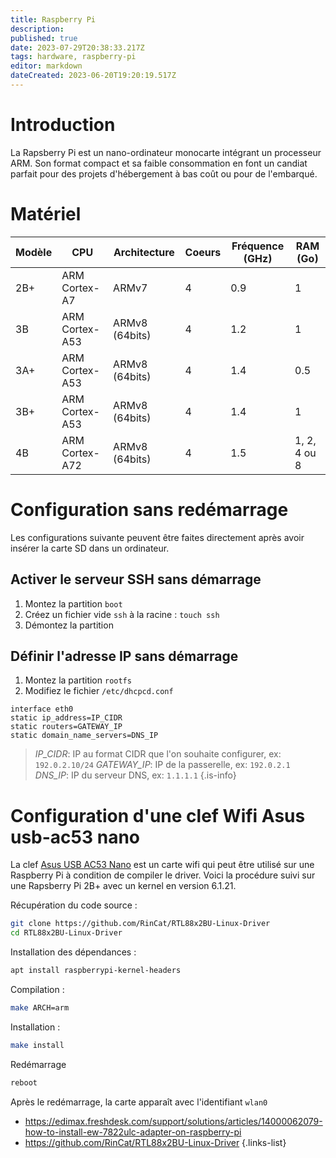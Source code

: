 ```yaml
---
title: Raspberry Pi
description: 
published: true
date: 2023-07-29T20:38:33.217Z
tags: hardware, raspberry-pi
editor: markdown
dateCreated: 2023-06-20T19:20:19.517Z
---
```


# Introduction
La Rapsberry Pi est un nano-ordinateur monocarte intégrant un processeur ARM. Son format compact et sa faible consommation en font un candiat parfait pour des projets d'hébergement à bas coût ou pour de l'embarqué.

# Matériel
| Modèle | CPU | Architecture | Coeurs | Fréquence (GHz) | RAM (Go)
| --- | --- | --- | --- | --- | --- |
| 2B+ | ARM Cortex-A7 | ARMv7 | 4 | 0.9 | 1 |
| 3B | ARM Cortex-A53 | ARMv8 (64bits) | 4 | 1.2 | 1 |
| 3A+ | ARM Cortex-A53 | ARMv8 (64bits) | 4 | 1.4 | 0.5 |
| 3B+ | ARM Cortex-A53 | ARMv8 (64bits) | 4 | 1.4 | 1 |
| 4B | ARM Cortex-A72 | ARMv8 (64bits) | 4 | 1.5 | 1, 2, 4 ou 8 |

# Configuration sans redémarrage
Les configurations suivante peuvent être faites directement après avoir insérer la carte SD dans un ordinateur.
## Activer le serveur SSH sans démarrage
1. Montez la partition `boot`
2. Créez un fichier vide `ssh` à la racine : `touch ssh`
3. Démontez la partition

## Définir l'adresse IP sans démarrage
1. Montez la partition `rootfs`
2. Modifiez le fichier `/etc/dhcpcd.conf`
  ```
interface eth0
static ip_address=IP_CIDR
static routers=GATEWAY_IP
static domain_name_servers=DNS_IP
```
> *IP_CIDR*: IP au format CIDR que l'on souhaite configurer, ex: `192.0.2.10/24`
> *GATEWAY_IP*: IP de la passerelle, ex: `192.0.2.1`
> *DNS_IP*: IP du serveur DNS, ex: `1.1.1.1`
{.is-info}

# Configuration d'une clef Wifi Asus usb-ac53 nano
La clef [Asus USB AC53 Nano](https://www.amazon.fr/Usb-ac53-Adaptateur-Wi-FI-Mu-MIMO-Double/dp/B06XQ2V4QM) est un carte wifi qui peut être utilisé sur une Raspberry Pi à condition de compiler le driver. Voici la procédure suivi sur une Rapsberry Pi 2B+ avec un kernel en version 6.1.21.

Récupération du code source :
```bash
git clone https://github.com/RinCat/RTL88x2BU-Linux-Driver
cd RTL88x2BU-Linux-Driver
```

Installation des dépendances :
```bash
apt install raspberrypi-kernel-headers
```

Compilation :
```bash
make ARCH=arm
```

Installation :
```bash
make install
``` 

Redémarrage
```bash
reboot
```

Après le redémarrage, la carte apparaît avec l'identifiant `wlan0`

- https://edimax.freshdesk.com/support/solutions/articles/14000062079-how-to-install-ew-7822ulc-adapter-on-raspberry-pi
- https://github.com/RinCat/RTL88x2BU-Linux-Driver
{.links-list}